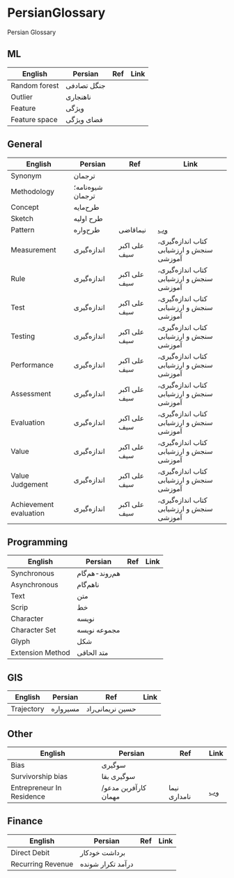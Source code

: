 # PersianGlossary
Persian Glossary
 
## ML


English | Persian | Ref | Link
--- | --- | --- | --- 
Random forest | جنگل تصادفی |
Outlier | ناهنجاری |
Feature | ویژگی |
Feature space | فضای ویژگی |



## General

English | Persian | Ref | Link
--- | --- | ---  | --- 
Synonym | ترجمان | 
Methodology | شیوه‌نامه؛ ترجمان |
Concept | طرح‌مایه |
Sketch | طرح اولیه |
Pattern | طرح‌واره | نیماقاضی | [وب](https://www.linkedin.com/posts/nimaghazi_aevaexaep-aewaebahyaesaev-aetaehaeuahy-activity-6889130888496500737-sZAN/) |
Measurement‌ | اندازه‌گیری | علی اکبر سیف | کتاب اندازه‌گیری، سنجش و ارزشیابی آموزشی
Rule | اندازه‌گیری | علی اکبر سیف | کتاب اندازه‌گیری، سنجش و ارزشیابی آموزشی 
Test | اندازه‌گیری | علی اکبر سیف | کتاب اندازه‌گیری، سنجش و ارزشیابی آموزشی
Testing | اندازه‌گیری | علی اکبر سیف | کتاب اندازه‌گیری، سنجش و ارزشیابی آموزشی
Performance | اندازه‌گیری | علی اکبر سیف | کتاب اندازه‌گیری، سنجش و ارزشیابی آموزشی
Assessment | اندازه‌گیری | علی اکبر سیف | کتاب اندازه‌گیری، سنجش و ارزشیابی آموزشی 
Evaluation | اندازه‌گیری | علی اکبر سیف | کتاب اندازه‌گیری، سنجش و ارزشیابی آموزشی 
Value | اندازه‌گیری | علی اکبر سیف | کتاب اندازه‌گیری، سنجش و ارزشیابی آموزشی
Value Judgement | اندازه‌گیری | علی اکبر سیف | کتاب اندازه‌گیری، سنجش و ارزشیابی آموزشی
Achievement evaluation | اندازه‌گیری | علی اکبر سیف | کتاب اندازه‌گیری، سنجش و ارزشیابی آموزشی 

## Programming

English | Persian | Ref | Link
--- | --- | ---  | --- 
Synchronous | هم‌روند-هم‌گام | 
Asynchronous | ناهم‌گام |
Text | متن |
Scrip | خط |
Character | نویسه |
Character Set | مجموعه نویسه |
Glyph | شکل |
Extension Method | متد الحاقی |



## GIS

English | Persian | Ref | Link
--- | --- | ---  | --- 
Trajectory | مسیرواره | حسین نریمانی‌راد


## Other

English | Persian | Ref | Link
--- | --- | ---  | --- 
Bias | سوگیری | 
Survivorship bias  | سوگیری بقا | 
Entrepreneur In Residence | کارآفرین مدعو/مهمان | نیما نامداری | [وب](https://www.linkedin.com/posts/nima-namdari_entrepreneur-in-residence-javane-careers-activity-6890986849976819712-9j9q)


## Finance

English | Persian | Ref | Link
--- | --- | ---  | --- 
Direct Debit | برداشت خودکار | 
Recurring Revenue  | درآمد تکرار شونده | 
